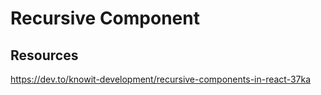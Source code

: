 # Recursive Component

## Resources
https://dev.to/knowit-development/recursive-components-in-react-37ka
